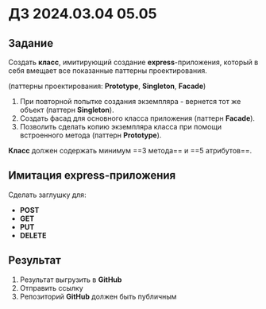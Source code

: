 # ДЗ 2024.03.04 05.05

## Задание
Создать **класс**, имитирующий создание **express**-приложения,
который в себя вмещает все показанные паттерны проектирования.

(паттерны проектирования:
**Prototype**,
**Singleton**,
**Facade**)

1. При повторной попытке создания экземпляра - вернется тот же объект (паттерн **Singleton**).
2. Создать фасад для основного класса приложения (паттерн **Facade**).
3. Позволить сделать копию экземпляра класса при помощи встроенного метода (паттерн **Prototype**).

**Класс** должен содержать минимум ==3 метода== и ==5 атрибутов==.

## Имитация express-приложения
Сделать заглушку для:
* **POST**
* **GET**
* **PUT**
* **DELETE**

## Результат

1. Результат выгрузить в **GitHub**
2. Отправить ссылку
3. Репозиторий **GitHub** должен быть публичным
